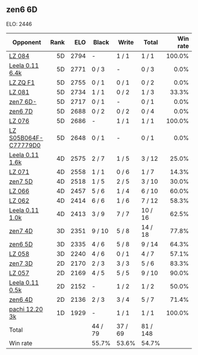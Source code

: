 ## zen6 6D ##

ELO: 2446

Opponent | Rank | ELO | Black | Write | Total | Win rate
---------|-----:|----:|-------|-------|-------|-------:
[LZ 084](LZ%20084.md) | 5D | 2794 | - | 1 / 1 | 1 / 1 | 100.0%
[Leela 0.11 6.4k](Leela%200.11%206.4k.md) | 5D | 2771 | 0 / 3 | - | 0 / 3 | 0.0%
[LZ ZQ F1](LZ%20ZQ%20F1.md) | 5D | 2755 | 0 / 1 | 0 / 1 | 0 / 2 | 0.0%
[LZ 081](LZ%20081.md) | 5D | 2734 | 1 / 1 | 0 / 2 | 1 / 3 | 33.3%
[zen7 6D-](zen7%206D-.md) | 5D | 2717 | 0 / 1 | - | 0 / 1 | 0.0%
[zen6 7D](zen6%207D.md) | 5D | 2688 | 0 / 2 | 0 / 2 | 0 / 4 | 0.0%
[LZ 076](LZ%20076.md) | 5D | 2686 | - | 1 / 1 | 1 / 1 | 100.0%
[LZ S05B064F-C77779D0](LZ%20S05B064F-C77779D0.md) | 5D | 2648 | 0 / 1 | - | 0 / 1 | 0.0%
[Leela 0.11 1.6k](Leela%200.11%201.6k.md) | 4D | 2575 | 2 / 7 | 1 / 5 | 3 / 12 | 25.0%
[LZ 071](LZ%20071.md) | 4D | 2558 | 1 / 1 | 0 / 6 | 1 / 7 | 14.3%
[zen7 5D](zen7%205D.md) | 4D | 2518 | 1 / 5 | 2 / 5 | 3 / 10 | 30.0%
[LZ 066](LZ%20066.md) | 4D | 2457 | 5 / 6 | 1 / 4 | 6 / 10 | 60.0%
[LZ 062](LZ%20062.md) | 4D | 2414 | 6 / 6 | 1 / 6 | 7 / 12 | 58.3%
[Leela 0.11 1.0k](Leela%200.11%201.0k.md) | 4D | 2413 | 3 / 9 | 7 / 7 | 10 / 16 | 62.5%
[zen7 4D](zen7%204D.md) | 3D | 2351 | 9 / 10 | 5 / 8 | 14 / 18 | 77.8%
[zen6 5D](zen6%205D.md) | 3D | 2335 | 4 / 6 | 5 / 8 | 9 / 14 | 64.3%
[LZ 058](LZ%20058.md) | 3D | 2240 | 4 / 6 | 0 / 1 | 4 / 7 | 57.1%
[zen7 3D](zen7%203D.md) | 2D | 2170 | 2 / 3 | 3 / 3 | 5 / 6 | 83.3%
[LZ 057](LZ%20057.md) | 2D | 2169 | 4 / 5 | 5 / 5 | 9 / 10 | 90.0%
[Leela 0.11 0.5k](Leela%200.11%200.5k.md) | 2D | 2152 | - | 1 / 2 | 1 / 2 | 50.0%
[zen6 4D](zen6%204D.md) | 2D | 2136 | 2 / 3 | 3 / 4 | 5 / 7 | 71.4%
[pachi 12.20 3k](pachi%2012.20%203k.md) | 1D | 1929 | - | 1 / 1 | 1 / 1 | 100.0%
Total | | | 44 / 79 | 37 / 69 | 81 / 148 | 
Win rate| | | 55.7% | 53.6% | 54.7% | 
